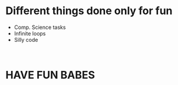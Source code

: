 # Different things done only for fun 
* Comp. Science tasks
* Infinite loops
* Silly code
<br/>
 <h1><b>HAVE FUN BABES</b></h1>
